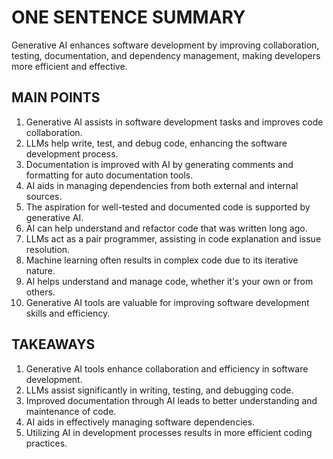 # ONE SENTENCE SUMMARY

Generative AI enhances software development by improving collaboration, testing, documentation, and dependency management, making developers more efficient and effective.

## MAIN POINTS

1. Generative AI assists in software development tasks and improves code collaboration.
2. LLMs help write, test, and debug code, enhancing the software development process.
3. Documentation is improved with AI by generating comments and formatting for auto documentation tools.
4. AI aids in managing dependencies from both external and internal sources.
5. The aspiration for well-tested and documented code is supported by generative AI.
6. AI can help understand and refactor code that was written long ago.
7. LLMs act as a pair programmer, assisting in code explanation and issue resolution.
8. Machine learning often results in complex code due to its iterative nature.
9. AI helps understand and manage code, whether it's your own or from others.
10. Generative AI tools are valuable for improving software development skills and efficiency.

## TAKEAWAYS

1. Generative AI tools enhance collaboration and efficiency in software development.
2. LLMs assist significantly in writing, testing, and debugging code.
3. Improved documentation through AI leads to better understanding and maintenance of code.
4. AI aids in effectively managing software dependencies.
5. Utilizing AI in development processes results in more efficient coding practices.
